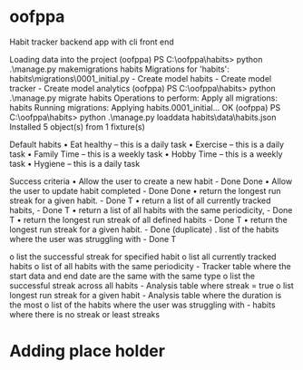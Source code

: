 # oofppa
Habit tracker backend app with cli front end

Loading data into the project
(oofppa) PS C:\oofppa\habits> python .\manage.py makemigrations habits
Migrations for 'habits':
  habits\migrations\0001_initial.py
    - Create model habits
    - Create model tracker
    - Create model analytics
(oofppa) PS C:\oofppa\habits> python .\manage.py migrate habits
Operations to perform:
  Apply all migrations: habits
Running migrations:
  Applying habits.0001_initial... OK
(oofppa) PS C:\oofppa\habits> python .\manage.py loaddata habits\data\habits.json
Installed 5 object(s) from 1 fixture(s)

Default habits
• Eat healthy – this is a daily task
• Exercise – this is a daily task
• Family Time – this is a weekly task
• Hobby Time – this is a weekly task
• Hygiene – this is a daily task

Success criteria
• Allow the user to create a new habit - Done Done
• Allow the user to update habit completed - Done Done
• return the longest run streak for a given habit. - Done T
• return a list of all currently tracked habits, - Done T
• return a list of all habits with the same periodicity, - Done T
• return the longest run streak of all defined habits - Done T
• return the longest run streak for a given habit. - Done (duplicate)
. list of the habits where the user was struggling with - Done T

o list the successful streak for specified habit
o list all currently tracked habits
o list of all habits with the same periodicity - Tracker table where the start data and end date are the same with the same type
o list the successful streak across all habits - Analysis table where streak = true
o list longest run streak for a given habit - Analysis table where the duration is the most
o list of the habits where the user was struggling with - habits where there is no streak or least streaks 

# Adding place holder